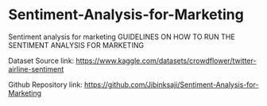 # Sentiment-Analysis-for-Marketing
Sentiment analysis for marketing
GUIDELINES ON HOW TO RUN THE SENTIMENT ANALYSIS FOR MARKETING 

Dataset Source link: https://www.kaggle.com/datasets/crowdflower/twitter-airline-sentiment


Github Repository link: https://github.com/Jibinksaji/Sentiment-Analysis-for-Marketing
